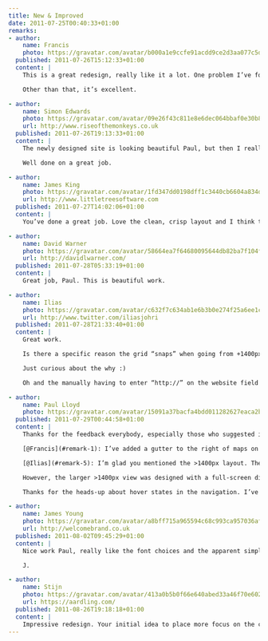 ```yaml
---
title: New & Improved
date: 2011-07-25T00:40:33+01:00
remarks:
- author:
    name: Francis
    photo: https://gravatar.com/avatar/b000a1e9ccfe91acdd9ce2d3aa077c5d
  published: 2011-07-26T15:12:33+01:00
  content: |
    This is a great redesign, really like it a lot. One problem I’ve found is with the embedded maps on an iPhone. The map is so too wide to be able to scroll past it. I ended up only being able to scroll the map continually  downwards so couldn’t get to the rest of the article.

    Other than that, it’s excellent.

- author:
    name: Simon Edwards
    photo: https://gravatar.com/avatar/09e26f43c811e8e6dec064bbaf0e30b8
    url: http://www.riseofthemonkeys.co.uk
  published: 2011-07-26T19:13:33+01:00
  content: |
    The newly designed site is looking beautiful Paul, but then I really shouldn’t expect anything less should I? Clear, concise and easy to navigate. I could go on but I know you wouldn’t like that.

    Well done on a great job.

- author:
    name: James King
    photo: https://gravatar.com/avatar/1fd347dd0198dff1c3440cb6604a834d
    url: http://www.littletreesoftware.com
  published: 2011-07-27T14:02:06+01:00
  content: |
    You’ve done a great job. Love the clean, crisp layout and I think the typography is beautiful

- author:
    name: David Warner
    photo: https://gravatar.com/avatar/58664ea7f64680095644db82ba7f104f
    url: http://davidlwarner.com/
  published: 2011-07-28T05:33:19+01:00
  content: |
    Great job, Paul. This is beautiful work.

- author:
    name: Ilias
    photo: https://gravatar.com/avatar/c632f7c634ab1e6b3b0e274f25a6ee1c
    url: http://www.twitter.com/iliasjohri
  published: 2011-07-28T21:33:40+01:00
  content: |
    Great work.

    Is there a specific reason the grid “snaps” when going from +1400px to -1400px? I think @beep called it “switchy”. Also no visual hoverstates on the main nav?

    Just curious about the why :)

    Oh and the manually having to enter “http://” on the website field in the comment form. The devil’s in the details ;)

- author:
    name: Paul Lloyd
    photo: https://gravatar.com/avatar/15091a37bacfa4bdd011282627eaca2b
  published: 2011-07-29T00:44:58+01:00
  content: |
    Thanks for the feedback everybody, especially those who suggested improvements:

    [@Francis](#remark-1): I’ve added a gutter to the right of maps on narrower displays that should make it easier to scroll past.

    [@Ilias](#remark-5): I’m glad you mentioned the >1400px layout. The design is fully flexible at widths below ~1024px, but I didn’t feel comfortable going flexible above this value, partly for fear of overly long line lengths, and partly for a desire to retain one ‘true layout’. I’m inclined to think there’s a point where responsive designs can stop, that they needn’t be infinite.

    However, the larger >1400px view was designed with a full-screen display in mind, where a users may want a ‘lean-back’ experience. The snap is a little jarring, but hopefully that is countered by the extreme width at which this appears. To be honest, this is all subject to review, and I may well change it in the future. What do you think of this type of responsiveness?

    Thanks for the heads-up about hover states in the navigation. I’ve fixed those now.

- author:
    name: James Young
    photo: https://gravatar.com/avatar/a8bff715a965594c68c993ca957036af
    url: http://welcomebrand.co.uk
  published: 2011-08-02T09:45:29+01:00
  content: |
    Nice work Paul, really like the font choices and the apparent simplicity of the design and feel to the site.

    J.

- author:
    name: Stijn
    photo: https://gravatar.com/avatar/413a0b5b0f66e640abed33a46f70e602
    url: https://aardling.com/
  published: 2011-08-26T19:18:18+01:00
  content: |
    Impressive redesign. Your initial idea to place more focus on the content really shines through. I’ve been taking a look at your source code and CSS styling. It’s only now that I notice the responsive design while resizing my browser. Have you noticed any differences in your traffic coming from mobile visitors? Time on site, numbers of pages viewed, that sort of thing.
---
```

